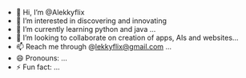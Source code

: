 - 👋 Hi, I’m @Alekkyflix
- 👀 I’m interested in discovering and innovating
- 🌱 I’m currently learning python and java ...
- 💞️ I’m looking to collaborate on creation of apps, AIs and websites...
- 📫 Reach me through @lekkyflix@gmail.com ...
- 😄 Pronouns: ...
- ⚡ Fun fact: ...

<!---
Alekkyflix/Alekkyflix is a ✨ special ✨ repository because its `README.md` (this file) appears on your GitHub profile.
You can click the Preview link to take a look at your changes.
--->
